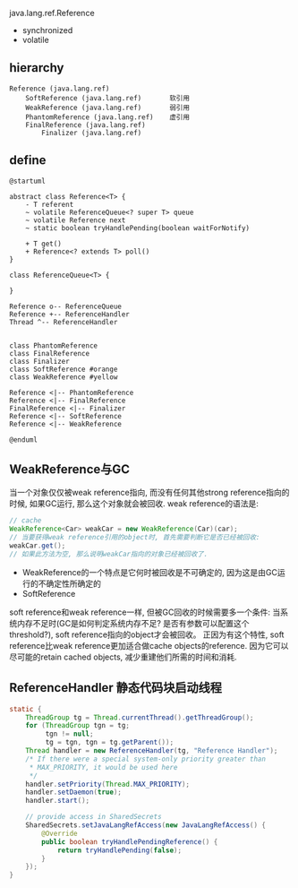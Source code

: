 java.lang.ref.Reference
* synchronized
* volatile

## hierarchy
```
Reference (java.lang.ref)
    SoftReference (java.lang.ref)       软引用
    WeakReference (java.lang.ref)       弱引用
    PhantomReference (java.lang.ref)    虚引用
    FinalReference (java.lang.ref)      
        Finalizer (java.lang.ref)
```
## define
```plantuml
@startuml

abstract class Reference<T> {
    - T referent
    ~ volatile ReferenceQueue<? super T> queue
    ~ volatile Reference next
    ~ static boolean tryHandlePending(boolean waitForNotify)
    
    + T get()
    + Reference<? extends T> poll()
}

class ReferenceQueue<T> {

}

Reference o-- ReferenceQueue
Reference +-- ReferenceHandler
Thread ^-- ReferenceHandler


class PhantomReference
class FinalReference
class Finalizer
class SoftReference #orange
class WeakReference #yellow

Reference <|-- PhantomReference
Reference <|-- FinalReference
FinalReference <|-- Finalizer
Reference <|-- SoftReference
Reference <|-- WeakReference

@enduml
```

## WeakReference与GC
当一个对象仅仅被weak reference指向, 而没有任何其他strong reference指向的时候, 如果GC运行, 那么这个对象就会被回收. weak reference的语法是:

```java
// cache
WeakReference<Car> weakCar = new WeakReference(Car)(car);
// 当要获得weak reference引用的object时, 首先需要判断它是否已经被回收:
weakCar.get();
// 如果此方法为空, 那么说明weakCar指向的对象已经被回收了.
```

* WeakReference的一个特点是它何时被回收是不可确定的, 因为这是由GC运行的不确定性所确定的
* SoftReference

soft reference和weak reference一样, 但被GC回收的时候需要多一个条件: 当系统内存不足时(GC是如何判定系统内存不足? 是否有参数可以配置这个threshold?), soft reference指向的object才会被回收。
正因为有这个特性, soft reference比weak reference更加适合做cache objects的reference. 因为它可以尽可能的retain cached objects, 减少重建他们所需的时间和消耗.

## ReferenceHandler 静态代码块启动线程
```java
static {
    ThreadGroup tg = Thread.currentThread().getThreadGroup();
    for (ThreadGroup tgn = tg;
         tgn != null;
         tg = tgn, tgn = tg.getParent());
    Thread handler = new ReferenceHandler(tg, "Reference Handler");
    /* If there were a special system-only priority greater than
     * MAX_PRIORITY, it would be used here
     */
    handler.setPriority(Thread.MAX_PRIORITY);
    handler.setDaemon(true);
    handler.start();

    // provide access in SharedSecrets
    SharedSecrets.setJavaLangRefAccess(new JavaLangRefAccess() {
        @Override
        public boolean tryHandlePendingReference() {
            return tryHandlePending(false);
        }
    });
}
```